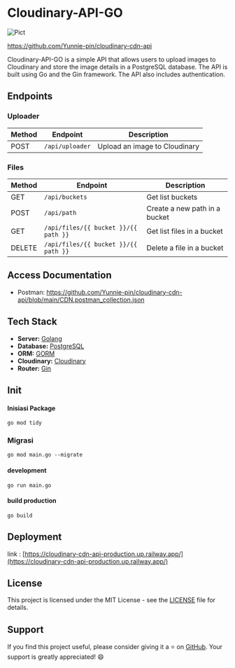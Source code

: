 # Cloudinary-API-GO

<img alt="Pict" src="https://i.imgur.com/WWuSUQb.png" align="center"/>

https://github.com/Yunnie-pin/cloudinary-cdn-api

Cloudinary-API-GO is a simple API that allows users to upload images to Cloudinary and store the image details in a PostgreSQL database. The API is built using Go and the Gin framework. The API also includes authentication.

## Endpoints

### Uploader

| Method | Endpoint                   | Description                       |
| ------ | -------------------------- | --------------------------------- |
| POST   | `/api/uploader` | Upload an image to Cloudinary     |


### Files

| Method | Endpoint                     | Description                  |
| ------ | ---------------------------- | ---------------------------- |
| GET   | `/api/buckets`            | Get list buckets              |
| POST    | `/api/path` | Create a new path in a bucket |
| GET    | `/api/files/{{ bucket }}/{{ path }}` | Get list files in a bucket    |
| DELETE | `/api/files/{{ bucket }}/{{ path }}` | Delete a file in a bucket     |


## Access Documentation

- Postman: https://github.com/Yunnie-pin/cloudinary-cdn-api/blob/main/CDN.postman_collection.json

## Tech Stack

- **Server:** [Golang](https://golang.org/)
- **Database:** [PostgreSQL](https://www.postgresql.org/)
- **ORM:** [GORM](https://gorm.io/)
- **Cloudinary:** [Cloudinary](https://cloudinary.com/)
- **Router:** [Gin](https://gin-gonic.com/docs/)


## Init

#### Inisiasi Package

```
go mod tidy
```

### Migrasi

```
go mod main.go --migrate
```

#### development

```
go run main.go
```

#### build production

```
go build
```

## Deployment

link : [https://cloudinary-cdn-api-production.up.railway.app/](https://cloudinary-cdn-api-production.up.railway.app/)

## License

This project is licensed under the MIT License - see the [LICENSE](LICENSE) file for details.

## Support

If you find this project useful, please consider giving it a ⭐️ on [GitHub](https://github.com/Yunnie-pin/cloudinary-cdn-api). Your support is greatly appreciated! 😄




